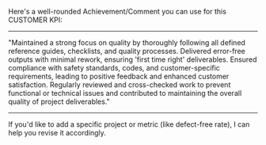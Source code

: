 Here's a well-rounded Achievement/Comment you can use for this CUSTOMER KPI:


---

"Maintained a strong focus on quality by thoroughly following all defined reference guides, checklists, and quality processes. Delivered error-free outputs with minimal rework, ensuring 'first time right' deliverables. Ensured compliance with safety standards, codes, and customer-specific requirements, leading to positive feedback and enhanced customer satisfaction. Regularly reviewed and cross-checked work to prevent functional or technical issues and contributed to maintaining the overall quality of project deliverables."


---

If you'd like to add a specific project or metric (like defect-free rate), I can help you revise it accordingly.

